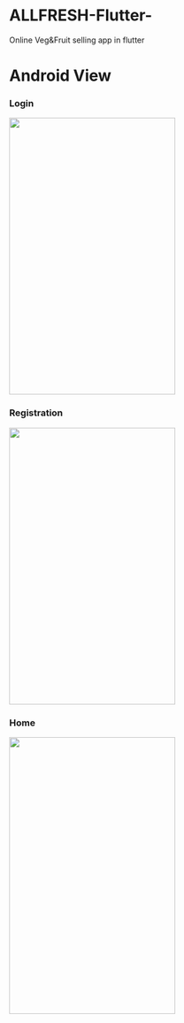 # ALLFRESH-Flutter-
Online Veg&amp;Fruit selling app in flutter


# Android View

### Login


<img src="https://image.ibb.co/nO8J3U/Screenshot_2018_08_28_17_49_00_973_com_debut_flutterappplugintest.png" width="300" height="500">

### Registration
<img src="https://image.ibb.co/fgxpA9/Screenshot_2018_08_28_17_49_06_056_com_debut_flutterappplugintest.png" width="300" height="500">

### Home
<img src="https://image.ibb.co/eCTUA9/Screenshot_2018_08_28_17_49_36_412_com_debut_flutterappplugintest.png" width="300" height="500">


